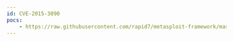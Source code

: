 ```yaml
---
id: CVE-2015-3090
pocs:
    - https://raw.githubusercontent.com/rapid7/metasploit-framework/master/modules/exploits/multi/browser/adobe_flash_shader_job_overflow.rb
---
```

